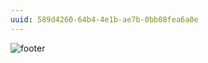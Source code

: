 ```yaml
---
uuid: 589d4260-64b4-4e1b-ae7b-0bb08fea6a0e
---
```



![footer](https://d3vv6lp55qjaqc.cloudfront.net/items/0e0t2Z2E1t0z1b09200x/%5B6840019aa5f6af6cb8b9423a6e797711%5D_Image+2017-08-26+at+3.22.58+PM.png?X-CloudApp-Visitor-Id=a158df050d61532669140e9c8d29b9cd&v=14c78ff3)
